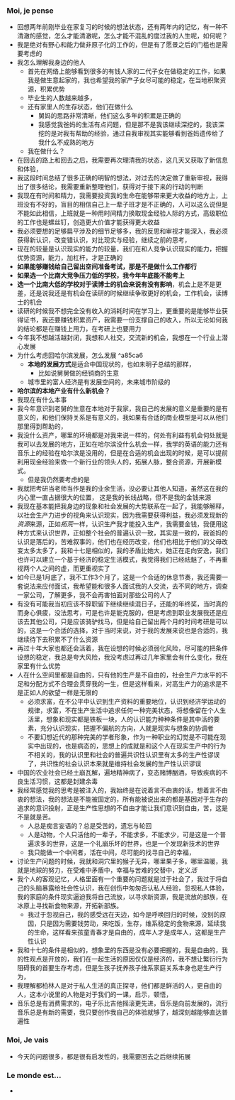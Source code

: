 ### Moi, je pense
- 回想两年前刚毕业在家复习的时候的想法状态，还有两年内的记忆，有一种不清澈的感觉，怎么才能清澈呢，怎么才能不混乱的度过我的人生呢，如何呢？
- 我是绝对有野心和能力做非原子化的工作的，但是有了愿景之后的门槛也是需要考虑的
- 我怎么理解我身边的他人
	- 首先在网络上能够看到很多的有钱人家的二代子女在做稳定的工作，如果我是做生意起家的，我也希望我的家产子女尽可能的稳定，在当地积聚资源，积累优势
	- 毕业生的人数越来越多，
	- 还有家里人的生存状态，他们在做什么
		- 舅妈的思路非常清晰，他们这么多年的积累是正确的
		- 我感觉我爸妈的生活有点问题，但是那不是我该继续深挖的，我该深挖的是对我有帮助的经验，通过自我审视其实能够看到爸妈遗传给了我什么不成熟的地方
	- 我在做什么？
- 在回去的路上和回去之后，我需要再次理清我的状态，这几天又获取了新信息和体验，
- 我这段时间总结了很多正确的明智的想法，对过去的决定做了重新审视，我得出了很多结论，我需要重新整理他们，获得对于接下来的行动的判断
- 我现在有时间和精力，我需要投资我的生命在能够带来更大收益的地方上，上班没有不好的，盲目的相信自己上一辈子班才是不正确的，人可以这么说但是不能如此相信，上班就是一种用时间精力换取现金经验人际的方式，高级职位的工作也是螺丝钉，创造更大价值才能获得更大收益
- 我必须要想的足够扁平涉及的细节足够多，我的反思和审视才能深入，我必须获得新认识，改变错认识，对比现实与经验，继续之前的思考，
- 现在的较量是认识现实的能力的较量，我们在和人竞争认识现实的能力，把握优势资源，能力，加杠杆，才是正确的
- **如果能够赚钱给自己留出空间准备考试，那是不是做什么工作都行**
- **如果选一个比南大竞争压力低的学校，我今年年底能不能考上**
- **选一个比南大低的学校对于读博士的机会来说有没有影响**，机会上是不是更差，还是说我还是有机会在读研的时候继续争取更好的机会，工作机会，读博士的机会
- 读研的时候我不想完全没有收入的消耗时间在学习上，更重要的是能够毕业获得证书，我还要赚钱积累资产，我需要一份支撑自己的收入，所以无论如何我的结论都是在赚钱上用力，在考研上也要用力
- 今年我不想越活越封闭，我想和人社交，交流新的机会，我想在一个行业上潜心发展
- 为什么考虑回哈尔滨发展，怎么发展 ^a85ca6
	- **本地的发展方式**是适合中国现状的，也如未明子总结的那样，
		- 比如说舅舅做的经销商的生意
	- 城市里的富人经济是有发展空间的，未来城市阶级的
- **哈尔滨的本地产业有什么新机会？**
- 我现在有什么本事
- 我今年意识到老舅的生意在本地对于我家，我自己的发展的意义是重要的是有意义的，和他们保持关系是有意义的，我如果有合适的商业模型是可以从他们那里得到帮助的，
- 我没什么资产，哪里的环境都是对我来说一样的，何处有利益有机会何处就是我可以去发展的地方，正如在哈尔滨没什么机会一样，我学的英语的能力还有音乐上的经验在哈尔滨是没用的，但是在合适的机会出现的时候，是可以提前利用现金经验来做一个新行业的领头人的，拓展人脉，整合资源，开展新模式。
	- 但是我仍然要考虑的是
- 我就把考研当老师当作是我的业余生活，没必要让其他人知道，虽然这在我的内心里一直占据很大的位置， 这是我的长线战略，但不是我的金钱来源
- 我现在基本能把我身边的现象和社会发展的大势联系在一起了，我能够解释，以社会生产力进步的视角来认识现实，因为我需要获得利益，我必须发现新的*资源*来源，正如*拓荒*一样，认识生产我才能投入生产，我需要金钱，我便用这种方式来认识世界，正如整个社会的普遍认识一致，其实是一致的，我爸妈的认识是落后的，苦难叙事的，他们也在经历改变，他们也相比于他们的父母改变太多太多了，我和十七是相似的，我的矛盾比她大，她正在走向安逸，我们也许可以建立一个基于经济的稳定生活模式，我觉得我们已经祛魅了，不再重视两个人之间的虚，而更重视实了
- 如今已是1月底了，我不工作3个月了，这是一个合适的休息节奏，我还需要一套说法来应付面试，我希望能和很多人面试我的人交流，去不同的地方，调查一家公司，了解更多，我不会再害怕面对那些公司的人了
- 有没有可能我当初应该不辞职留下继续继续混日子，还能的年终奖，当时真的而身心俱疲，没法思考，可是也许是能克服的，但是考虑到职业发展我还是应该去其他公司，只是应该骑驴找马，但是给自己留出两个月的时间考研是可以的，这是一个合适的选择，对于当时来说，对于我的发展来说也是合适的，我继续待下去积累不了什么资源
- 再过十年大家也都还会活着，我在设想的时候必须弱化风险，尽可能的把条件设想的稳定，我总是夸大风险，我没考虑过再过几年家里会有什么变化，我在家里有什么优势
- 人在什么空间里都是自由的，只有他的生产是不自由的，社会生产力水平的不足和分配方式不合理会贯穿我的一生，但是这样看来，对高生产力的追求是不是正如人的欲望一样是无限的
	- 必须求富，在不公平中认识到生产资料的重要地位，认识到经济学运动的规律，求富，不在生产生活中追求任何一种完美状态，将想像留在个人生活里，想象和现实都是铁板一块，人的认识能力种种条件是其中活的要素，充分认识现实，把握不偏航的方向，人就是现实与想象的协调者
	- 不要幻想近代的那种完美的学者形象，作为一种职业的幻觉是不可能在现实中出现的，也是病态的，思想上的成就是和这个人在现实生产中的行为不相关的，我的认识里和社会的普遍共识性认识里有太多的生产性谬误了，共识性的社会认识本来就是维持社会发展的生产性认识谬误
- 中国的农业社会已经土崩瓦解，遍地精神病了，变态赌博酗酒，导致疾病的不良生活习惯，这都是封建余毒
- 我经常感觉我的思考是被注入的，我始终是在说着言不由衷的话，想着言不由衷的想法，我的想法是不能被固定的，所有能被说出来的都是基因对于生存的追求的意识投射，正是生产性思想的不自由才能让我们意识到自由，苦，这是不是就是苦。
	- 人总是痴言妄语的？总是受苦的，遗忘与轮回
	- 人是动物，个人只活他的一辈子，不能求多，不能求少，可是这是一个普遍求多的世界，这是一个礼崩乐坏的世界，也是一个发现新技术的世界
	- 我只能做一个中间者，活在中间，尽可能的找寻自己的幸福，
- 讨论生产问题的时候，我就和洞穴里的猴子无异，哪里果子多，哪里温暖，我就是地球的努力，在受难中矛盾中，幸福与苦难的交替中，定义*活*
- 我个人的客观记忆，人格里面有一个重要的问题就是过于社会了，我过于将自己的头脑暴露给社会性认识，我在创伤中匆匆否认私人经验，忽视私人体验，我的家庭的条件现实逼迫我将自己流放，以寻求新资源，我是流放的部族，在冰原上寻找新食物来源，开拓新部族。
	- 我过于忽视自己，我的感受远在天边，如今是呼唤回归的时候，没别的原因，只是因为需要钱劳动，来吃饭，生存，维系稳定的食物来源，延续我的生命，这样看来孩童青春才是自由的，成年人才是成年人，这都是生产性认识
- 我和十七的条件是相似的，想象里的东西是没有必要把握的，我是自由的，我的性观点是开放的，我们在一起生活的原因仅仅是经济的，我不想让繁衍行为阻碍我的首要生存考虑，但是生孩子抚养孩子维系家庭关系本身也是生产行为，
- 我理解都柏林人是对于私人生活的真正探寻，他们都是鲜活的人，更自由的人，这本小说里的人物是对于我们的一课，启示，顿悟，
- 音乐总是有消费需求的，电子乐比吉他摇滚更先进，音乐是向前发展的，流行音乐总是有新的需要，我只要创作我自己的体验就够了，越深刻越能够直达普遍性



### Moi, Je vais
- 今天的问题很多，都是很有启发性的，我需要回去之后继续拓展



### Le monde est...
- 